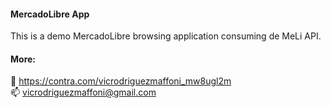 ####
#### MercadoLibre App

This is a demo MercadoLibre browsing application consuming de MeLi API.  

#### More:
💼  https://contra.com/vicrodriguezmaffoni_mw8ugl2m  
📫  vicrodriguezmaffoni@gmail.com
